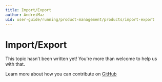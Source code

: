 ```yaml
---
title: Import/Export
author: AndreiMaz
uid: user-guide/running/product-management/products/import-export
---
```

# Import/Export

This topic hasn’t been written yet! You're more than welcome to help us with that.

Learn more about how you can contribute on [GitHub](https://github.com/nopSolutions/nopCommerce-Docs/blob/master/CONTRIBUTING.md)